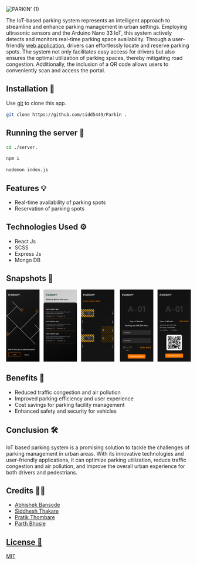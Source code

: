 ![PARKIN’ (1)](https://github.com/sidd5449/Parkin/assets/76845396/b236c71d-1657-4ce1-b460-cf5ce8bb5cdf)

The IoT-based parking system represents an intelligent approach to streamline and enhance parking management in urban settings. Employing ultrasonic sensors and the Arduino Nano 33 IoT, this system actively detects and monitors real-time parking space availability. Through a user-friendly <a href="https://parkin.fun/" target=_blank>web application</a>, drivers can effortlessly locate and reserve parking spots. The system not only facilitates easy access for drivers but also ensures the optimal utilization of parking spaces, thereby mitigating road congestion. Additionally, the inclusion of a QR code allows users to conveniently scan and access the portal.

## Installation 💽

Use [git](https://git-scm.com/download/win) to clone this app.

```bash
git clone https://github.com/sidd5449/Parkin .
```

## Running the server 💽

```bash
cd ./server.
```

```bash
npm i
```

```bash
nodemon index.js
```

## Features 💡

- Real-time availability of parking spots
- Reservation of parking spots

## Technologies Used ⚙️

- React Js
- SCSS
- Express Js
- Mongo DB

## Snapshots 📸

<img src="Docs and Diagrams\Image\Frame 1 (1).png"/>

## Benefits 👀

- Reduced traffic congestion and air pollution
- Improved parking efficiency and user experience
- Cost savings for parking facility management
- Enhanced safety and security for vehicles

## Conclusion 🛠

IoT based parking system is a promising solution to tackle the challenges of parking management in urban areas. With its innovative technologies and user-friendly applications, it can optimize parking utilization, reduce traffic congestion and air pollution, and improve the overall urban experience for both drivers and pedestrians.

## Credits 🙏🏻

- <a href='https://github.com/Abhishek-Bansode'> Abhishek Bansode
- <a href='https://github.com/sidd5449'> Siddhesh Thakare
- <a href='https://github.com/pratikt76'> Pratik Thombare
- <a href='https://github.com/wp120'> Parth Bhosle

## License 🪪

[MIT](https://choosealicense.com/licenses/mit/)
